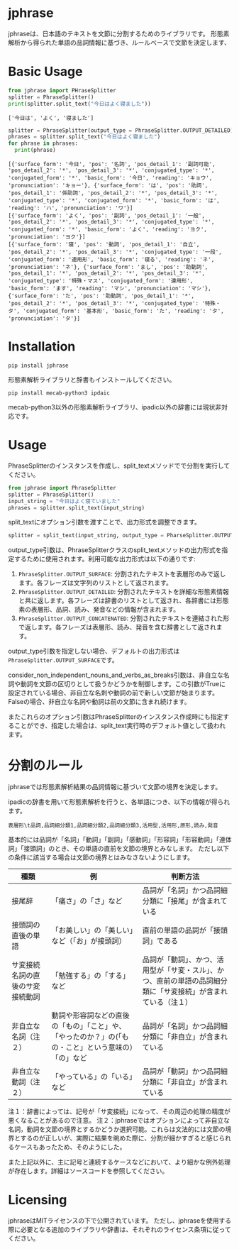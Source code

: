 # jphrase
jphraseは、日本語のテキストを文節に分割するためのライブラリです。
形態素解析から得られた単語の品詞情報に基づき、ルールベースで文節を決定します、

# Basic Usage

```Python
from jphrase import PHraseSplitter
splitter = PhraseSplitter()
print(splitter.split_text("今日はよく寝ました"))
```

```
['今日は', 'よく', '寝ました']
```

```Python
splitter = PhraseSplitter(output_type = PhraseSplitter.OUTPUT_DETAILED)
phrases = splitter.split_text("今日はよく寝ました")
for phrase in phrases:
  print(phrase)
```

```
[{'surface_form': '今日', 'pos': '名詞', 'pos_detail_1': '副詞可能', 'pos_detail_2': '*', 'pos_detail_3': '*', 'conjugated_type': '*', 'conjugated_form': '*', 'basic_form': '今日', 'reading': 'キョウ', 'pronunciation': 'キョー'}, {'surface_form': 'は', 'pos': '助詞', 'pos_detail_1': '係助詞', 'pos_detail_2': '*', 'pos_detail_3': '*', 'conjugated_type': '*', 'conjugated_form': '*', 'basic_form': 'は', 'reading': 'ハ', 'pronunciation': 'ワ'}]
[{'surface_form': 'よく', 'pos': '副詞', 'pos_detail_1': '一般', 'pos_detail_2': '*', 'pos_detail_3': '*', 'conjugated_type': '*', 'conjugated_form': '*', 'basic_form': 'よく', 'reading': 'ヨク', 'pronunciation': 'ヨク'}]
[{'surface_form': '寝', 'pos': '動詞', 'pos_detail_1': '自立', 'pos_detail_2': '*', 'pos_detail_3': '*', 'conjugated_type': '一段', 'conjugated_form': '連用形', 'basic_form': '寝る', 'reading': 'ネ', 'pronunciation': 'ネ'}, {'surface_form': 'まし', 'pos': '助動詞', 'pos_detail_1': '*', 'pos_detail_2': '*', 'pos_detail_3': '*', 'conjugated_type': '特殊・マス', 'conjugated_form': '連用形', 'basic_form': 'ます', 'reading': 'マシ', 'pronunciation': 'マシ'}, {'surface_form': 'た', 'pos': '助動詞', 'pos_detail_1': '*', 'pos_detail_2': '*', 'pos_detail_3': '*', 'conjugated_type': '特殊・タ', 'conjugated_form': '基本形', 'basic_form': 'た', 'reading': 'タ', 'pronunciation': 'タ'}]
```

# Installation

```
pip install jphrase
```

形態素解析ライブラリと辞書もインストールしてください。

```
pip install mecab-python3 ipdaic
```

mecab-python3以外の形態素解析ライブラリ、ipadic以外の辞書には現状非対応です。

# Usage

PhraseSplitterのインスタンスを作成し、split_textメソッドでで分割を実行してください。

```Python
from jphrase import PhraseSplitter
splitter = PhraseSplitter()
input_string = "今日はよく寝ていました"
phrases = splitter.split_text(input_string)
```

split_textにオプション引数を渡すことで、出力形式を調整できます。

```Python
splitter = split_text(input_string, output_type = PharseSplitter.OUTPUT_SURFACE, consider_non_independent_nouns_and_verbs_as_breaks = True)
```

output_type引数は、PhraseSplitterクラスのsplit_textメソッドの出力形式を指定するために使用されます。利用可能な出力形式は以下の通りです:

1. `PhraseSplitter.OUTPUT_SURFACE`: 分割されたテキストを表層形のみで返します。各フレーズは文字列のリストとして返されます。
2. `PhraseSplitter.OUTPUT_DETAILED`: 分割されたテキストを詳細な形態素情報と共に返します。各フレーズは辞書のリストとして返され、各辞書には形態素の表層形、品詞、読み、発音などの情報が含まれます。
3. `PhraseSplitter.OUTPUT_CONCATENATED`: 分割されたテキストを連結された形で返します。各フレーズは表層形、読み、発音を含む辞書として返されます。

output_type引数を指定しない場合、デフォルトの出力形式は`PhraseSplitter.OUTPUT_SURFACE`です。

consider_non_independent_nouns_and_verbs_as_breaks引数は、非自立な名詞や動詞を文節の区切りとして扱うかどうかを制御します。この引数がTrueに設定されている場合、非自立な名刺や動詞の前で新しい文節が始まります。Falseの場合、非自立な名詞や動詞は前の文節に含まれ続けます。

またこれらのオプション引数はPhraseSplitterのインスタンス作成時にも指定することができ、指定した場合は、split_text実行時のデフォルト値として扱われます。

# 分割のルール
jphraseでは形態素解析結果の品詞情報に基づいて文節の境界を決定します。

ipadicの辞書を用いて形態素解析を行うと、各単語につき、以下の情報が得られます。

```
表層形\t品詞,品詞細分類1,品詞細分類2,品詞細分類3,活用型,活用形,原形,読み,発音
```

基本的には品詞が「名詞」「動詞」「副詞」「感動詞」「形容詞」「形容動詞」「連体詞」「接頭詞」のとき、その単語の直前を文節の境界とみなします。
ただし以下の条件に該当する場合は文節の境界とはみなさないようにします。

|種類|例|判断方法|
|---|---|---|
|接尾辞|「痛さ」の「さ」など|品詞が「名詞」かつ品詞細分類に「接尾」が含まれている|
|接頭詞の直後の単語|「お美しい」の「美しい」など（「お」が接頭詞）|直前の単語の品詞が「接頭詞」である|
|サ変接続名詞の直後のサ変接続動詞|「勉強する」の「する」など|品詞が「動詞」、かつ、活用型が「サ変・スル」、かつ、直前の単語の品詞細分類に「サ変接続」が含まれている（注１）|
|非自立な名詞（注２）|動詞や形容詞などの直後の「もの」「こと」や、「やったのか？」の(「もの・こと」という意味の）「の」など|品詞が「名詞」かつ品詞細分類に「非自立」が含まれている|
|非自立な動詞（注２）|「やっている」の「いる」など|品詞が「動詞」かつ品詞細分類に「非自立」が含まれている|

注１：辞書によっては、記号が「サ変接続」になって、その周辺の処理の精度が悪くなることがあるので注意。
注２：jphraseではオプションによって非自立な名詞，動詞を文節の境界とするかどうか選択可能。これらは文法的には文節の境界とするのが正しいが、実際に結果を眺めた際に、分割が細かすぎると感じられるケースもあったため、そのようにした。

また上記以外に、主に記号と連続するケースなどにおいて、より細かな例外処理が存在します。詳細はソースコードを参照してください。

# Licensing

jphraseはMITライセンスの下で公開されています。
ただし、jphraseを使用する際に必要となる追加のライブラリや辞書は、それぞれのライセンス条項に従ってください。
